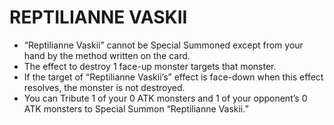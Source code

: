 # REPTILIANNE VASKII

*   “Reptilianne Vaskii” cannot be Special Summoned except from your hand by the method written on the card.
*   The effect to destroy 1 face-up monster targets that monster.
*   If the target of “Reptilianne Vaskii’s” effect is face-down when this effect resolves, the monster is not destroyed.
*   You can Tribute 1 of your 0 ATK monsters and 1 of your opponent’s 0 ATK monsters to Special Summon “Reptilianne Vaskii.”
